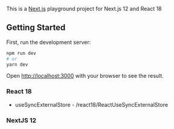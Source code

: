 This is a [Next.js](https://nextjs.org/) playground project for Next.js 12 and React 18

## Getting Started

First, run the development server:

```bash
npm run dev
# or
yarn dev
```

Open [http://localhost:3000](http://localhost:3000) with your browser to see the result.


### React 18

* useSyncExternalStore - /react18/ReactUseSyncExternalStore


### NextJS 12